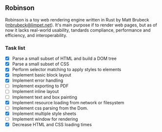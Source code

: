 ## Robinson

Robinson is a toy web rendering engine written in Rust by Matt Brubeck (mbrubeck@limpet.net).
It's main purpose if to render web pages, but as of now it lacks
real-world usability, tandards compliance, performance and efficiency, and interoperability.

### Task list

- [X] Parse a small subset of HTML and build a DOM tree
- [X] Parse a small subset of CSS
- [X] Perform selector matching to apply styles to elements
- [X] Implement basic block layout
- [X] Implement error handling
- [ ] Implement exporting to PDF
- [ ] Implement inline layout
- [ ] Implement text and box painting
- [X] Implement resource loading from network or filesystem
- [ ] Implement css parsing from the Dom.
- [X] Implement multiple style sheets
- [ ] Implement window for rendering
- [X] Decrease HTML and CSS loading times
